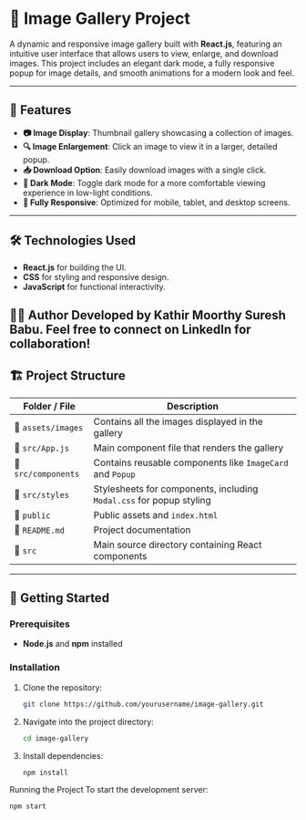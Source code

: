 # 📸 Image Gallery Project

A dynamic and responsive image gallery built with **React.js**, featuring an intuitive user interface that allows users to view, enlarge, and download images. This project includes an elegant dark mode, a fully responsive popup for image details, and smooth animations for a modern look and feel.

---

## 🌟 Features

- **📷 Image Display**: Thumbnail gallery showcasing a collection of images.
- **🔍 Image Enlargement**: Click an image to view it in a larger, detailed popup.
- **📥 Download Option**: Easily download images with a single click.
- **🌙 Dark Mode**: Toggle dark mode for a more comfortable viewing experience in low-light conditions.
- **📱 Fully Responsive**: Optimized for mobile, tablet, and desktop screens.
  
---

## 🛠️ Technologies Used

- **React.js** for building the UI.
- **CSS** for styling and responsive design.
- **JavaScript** for functional interactivity.

👨‍💻 Author
   Developed by Kathir Moorthy Suresh Babu. Feel free to connect on LinkedIn for collaboration!
---

## 🏗️ Project Structure

| Folder / File         | Description                                       |
|-----------------------|---------------------------------------------------|
| 📂 `assets/images`    | Contains all the images displayed in the gallery  |
| 📜 `src/App.js`       | Main component file that renders the gallery      |
| 📜 `src/components`   | Contains reusable components like `ImageCard` and `Popup` |
| 📜 `src/styles`       | Stylesheets for components, including `Modal.css` for popup styling |
| 📂 `public`           | Public assets and `index.html`                    |
| 📜 `README.md`        | Project documentation                             |
| 📂 `src`              | Main source directory containing React components |

---

## 🚀 Getting Started

### Prerequisites
- **Node.js** and **npm** installed

### Installation
1. Clone the repository:
   ```bash
   git clone https://github.com/yourusername/image-gallery.git

2. Navigate into the project directory:
   ```bash
   cd image-gallery
   
3. Install dependencies:
   ```bash
   npm install
Running the Project
To start the development server:
   ```bash
   npm start
